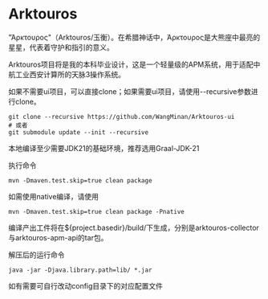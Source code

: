 # Arktouros

"Άρκτουρος"（Arktouros/玉衡）。在希腊神话中，Άρκτουρος是大熊座中最亮的星星，代表着守护和指引的意义。

Arktouros项目将是我的本科毕业设计，这是一个轻量级的APM系统，用于适配中航工业西安计算所的天脉3操作系统。

如果不需要ui项目，可以直接clone；如果需要ui项目，请使用--recursive参数进行clone。

```shell
git clone --recursive https://github.com/WangMinan/Arktouros-ui
# 或者
git submodule update --init --recursive
```

本地编译至少需要JDK21的基础环境，推荐选用Graal-JDK-21

执行命令
```shell
mvn -Dmaven.test.skip=true clean package
```

如需使用native编译，请使用
```shell
mvn -Dmaven.test.skip=true clean package -Pnative
```

编译产出工件将在${project.basedir}/build/下生成，分别是arktouros-collector与arktouros-apm-api的tar包。

解压后的运行命令
```shell
java -jar -Djava.library.path=lib/ *.jar
```

如有需要可自行改动config目录下的对应配置文件
